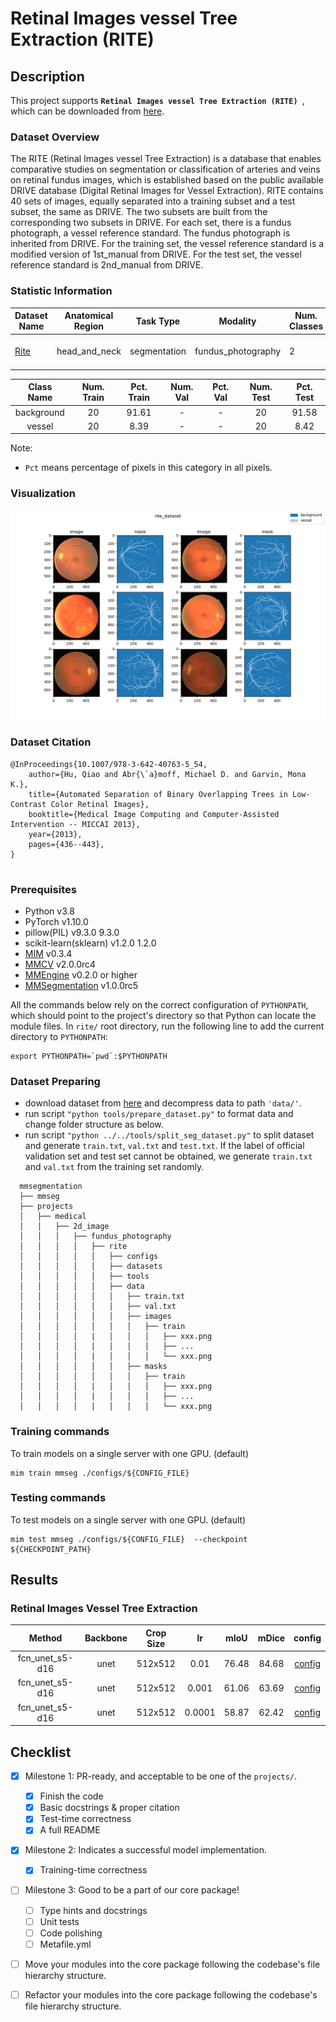# Retinal Images vessel Tree Extraction (RITE)

## Description

This project supports **`Retinal Images vessel Tree Extraction (RITE) `**, which can be downloaded from [here](https://opendatalab.com/RITE).

### Dataset Overview

The RITE (Retinal Images vessel Tree Extraction) is a database that enables comparative studies on segmentation or classification of arteries and veins on retinal fundus images, which is established based on the public available DRIVE database (Digital Retinal Images for Vessel Extraction). RITE contains 40 sets of images, equally separated into a training subset and a test subset, the same as DRIVE. The two subsets are built from the corresponding two subsets in DRIVE. For each set, there is a fundus photograph, a vessel reference standard. The fundus photograph is inherited from DRIVE. For the training set, the vessel reference standard is a modified version of 1st_manual from DRIVE. For the test set, the vessel reference standard is 2nd_manual from DRIVE.

### Statistic Information

| Dataset Name                         | Anatomical Region | Task Type    | Modality           | Num. Classes | Train/Val/Test Images | Train/Val/Test Labeled | Release Date | License                                                         |
| ------------------------------------ | ----------------- | ------------ | ------------------ | ------------ | --------------------- | ---------------------- | ------------ | --------------------------------------------------------------- |
| [Rite](https://opendatalab.com/RITE) | head_and_neck     | segmentation | fundus_photography | 2            | 20/-/20               | yes/-/yes              | 2013         | [CC-BY-NC 4.0](https://creativecommons.org/licenses/by-sa/4.0/) |

| Class Name | Num. Train | Pct. Train | Num. Val | Pct. Val | Num. Test | Pct. Test |
| :--------: | :--------: | :--------: | :------: | :------: | :-------: | :-------: |
| background |     20     |   91.61    |    -     |    -     |    20     |   91.58   |
|   vessel   |     20     |    8.39    |    -     |    -     |    20     |   8.42    |

Note:

- `Pct` means percentage of pixels in this category in all pixels.

### Visualization

![rite](https://raw.githubusercontent.com/uni-medical/medical-datasets-visualization/main/2d/semantic_seg/fundus_photography/rite/rite_dataset.png?raw=true)

### Dataset Citation

```
@InProceedings{10.1007/978-3-642-40763-5_54,
	author={Hu, Qiao and Abr{\`a}moff, Michael D. and Garvin, Mona K.},
	title={Automated Separation of Binary Overlapping Trees in Low-Contrast Color Retinal Images},
	booktitle={Medical Image Computing and Computer-Assisted Intervention -- MICCAI 2013},
	year={2013},
	pages={436--443},
}


```

### Prerequisites

- Python v3.8
- PyTorch v1.10.0
- pillow(PIL) v9.3.0 9.3.0
- scikit-learn(sklearn) v1.2.0 1.2.0
- [MIM](https://github.com/open-mmlab/mim) v0.3.4
- [MMCV](https://github.com/open-mmlab/mmcv) v2.0.0rc4
- [MMEngine](https://github.com/open-mmlab/mmengine) v0.2.0 or higher
- [MMSegmentation](https://github.com/open-mmlab/mmsegmentation) v1.0.0rc5

All the commands below rely on the correct configuration of `PYTHONPATH`, which should point to the project's directory so that Python can locate the module files. In `rite/` root directory, run the following line to add the current directory to `PYTHONPATH`:

```shell
export PYTHONPATH=`pwd`:$PYTHONPATH
```

### Dataset Preparing

- download dataset from [here](https://opendatalab.com/RITE) and decompress data to path `'data/'`.
- run script `"python tools/prepare_dataset.py"` to format data and change folder structure as below.
- run script `"python ../../tools/split_seg_dataset.py"` to split dataset and generate `train.txt`, `val.txt` and `test.txt`. If the label of official validation set and test set cannot be obtained, we generate `train.txt` and `val.txt` from the training set randomly.

```none
  mmsegmentation
  ├── mmseg
  ├── projects
  │   ├── medical
  │   │   ├── 2d_image
  │   │   │   ├── fundus_photography
  │   │   │   │   ├── rite
  │   │   │   │   │   ├── configs
  │   │   │   │   │   ├── datasets
  │   │   │   │   │   ├── tools
  │   │   │   │   │   ├── data
  │   │   │   │   │   │   ├── train.txt
  │   │   │   │   │   │   ├── val.txt
  │   │   │   │   │   │   ├── images
  │   │   │   │   │   │   │   ├── train
  │   │   │   │   |   │   │   │   ├── xxx.png
  │   │   │   │   |   │   │   │   ├── ...
  │   │   │   │   |   │   │   │   └── xxx.png
  │   │   │   │   │   │   ├── masks
  │   │   │   │   │   │   │   ├── train
  │   │   │   │   |   │   │   │   ├── xxx.png
  │   │   │   │   |   │   │   │   ├── ...
  │   │   │   │   |   │   │   │   └── xxx.png
```

### Training commands

To train models on a single server with one GPU. (default)

```shell
mim train mmseg ./configs/${CONFIG_FILE}
```

### Testing commands

To test models on a single server with one GPU. (default)

```shell
mim test mmseg ./configs/${CONFIG_FILE}  --checkpoint ${CHECKPOINT_PATH}
```

<!-- List the results as usually done in other model's README. [Example](https://github.com/open-mmlab/mmsegmentation/tree/dev-1.x/configs/fcn#results-and-models)

You should claim whether this is based on the pre-trained weights, which are converted from the official release; or it's a reproduced result obtained from retraining the model in this project. -->

## Results

### Retinal Images Vessel Tree Extraction

|     Method      | Backbone | Crop Size |   lr   | mIoU  | mDice |                                                                                       config                                                                                        |
| :-------------: | :------: | :-------: | :----: | :---: | :---: | :---------------------------------------------------------------------------------------------------------------------------------------------------------------------------------: |
| fcn_unet_s5-d16 |   unet   |  512x512  |  0.01  | 76.48 | 84.68 |  [config](https://github.com/open-mmlab/mmsegmentation/tree/dev-1.x/projects/medical/2d_image/fundus_photography/rite/configs/fcn-unet-s5-d16_unet_1xb16-0.01-20k_rite-512x512.py)  |
| fcn_unet_s5-d16 |   unet   |  512x512  | 0.001  | 61.06 | 63.69 | [config](https://github.com/open-mmlab/mmsegmentation/tree/dev-1.x/projects/medical/2d_image/fundus_photography/rite/configs/fcn-unet-s5-d16_unet_1xb16-0.001-20k_rite-512x512.py)  |
| fcn_unet_s5-d16 |   unet   |  512x512  | 0.0001 | 58.87 | 62.42 | [config](https://github.com/open-mmlab/mmsegmentation/tree/dev-1.x/projects/medical/2d_image/fundus_photography/rite/configs/fcn-unet-s5-d16_unet_1xb16-0.0001-20k_rite-512x512.py) |

## Checklist

- [x] Milestone 1: PR-ready, and acceptable to be one of the `projects/`.

  - [x] Finish the code
  - [x] Basic docstrings & proper citation
  - [x] Test-time correctness
  - [x] A full README

- [x] Milestone 2: Indicates a successful model implementation.

  - [x] Training-time correctness

- [ ] Milestone 3: Good to be a part of our core package!

  - [ ] Type hints and docstrings
  - [ ] Unit tests
  - [ ] Code polishing
  - [ ] Metafile.yml

- [ ] Move your modules into the core package following the codebase's file hierarchy structure.

- [ ] Refactor your modules into the core package following the codebase's file hierarchy structure.
